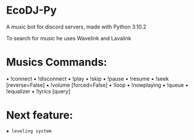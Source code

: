 # EcoDJ-Py
A music bot for discord servers, made with Python 3.10.2

To search for music he uses Wavelink and Lavalink

# Musics Commands:
▪︎ !connect
▪︎ !disconnect
▪︎ !play <query>
▪︎ !skip
▪︎ !pause
▪︎ !resume
▪︎ !seek <seconds> [reverse=False]
▪︎ !volume <vol> [forced=False]
▪︎ !loop <type>
▪︎ !nowplaying
▪︎ !queue
▪︎ !equalizer
▪︎ !lyrics [query]

  
# Next feature: 
  <code>▪︎ leveling system</code>
